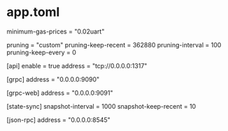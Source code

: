 # app.toml
minimum-gas-prices = "0.02uart"

pruning = "custom"
pruning-keep-recent = 362880
pruning-interval = 100
pruning-keep-every = 0

[api]
enable = true
address = "tcp://0.0.0.0:1317"

[grpc]
address = "0.0.0.0:9090"

[grpc-web]
address = "0.0.0.0:9091"

[state-sync]
snapshot-interval = 1000
snapshot-keep-recent = 10

[json-rpc]
address = "0.0.0.0:8545"

